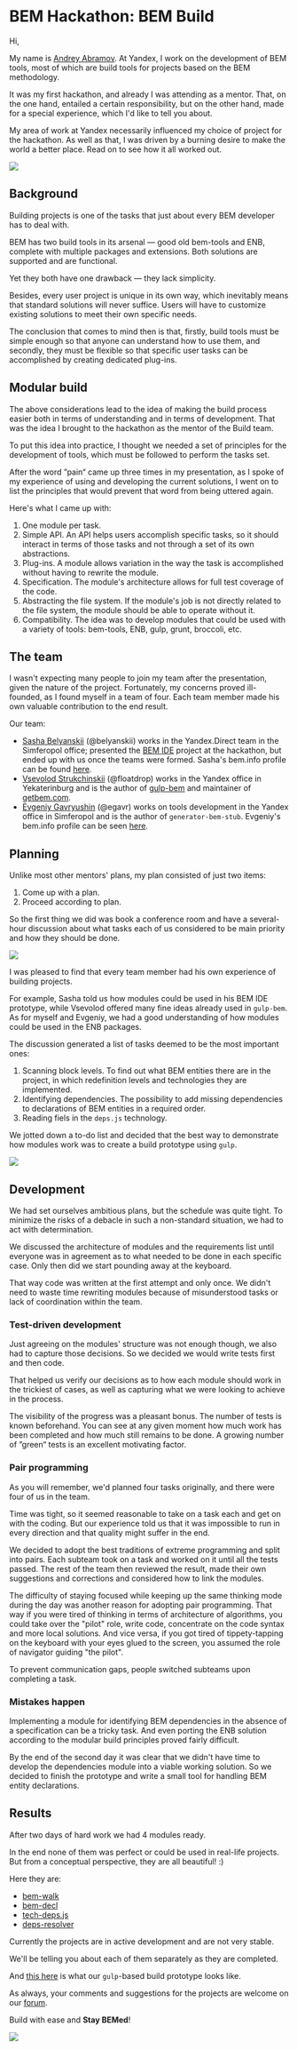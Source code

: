 # BEM Hackathon: BEM Build

Hi,

My name is [Andrey Abramov](https://bem.info/authors/abramov-andrey/). At Yandex, I work on the development of BEM tools, most of which are build tools for projects based on the BEM methodology.

It was my first hackathon, and already I was attending as a mentor. That, on the one hand, entailed a certain responsibility, but on the other hand, made for a special experience, which I'd like to tell you about.

My area of work at Yandex necessarily influenced my choice of project for the hackathon. As well as that, I was driven by a burning desire to make the world a better place. Read on to see how it all worked out.

![](https://img-fotki.yandex.ru/get/16138/44214498.bb/0_9bbc7_29c1a57a_XL.jpg)

## Background

Building projects is one of the tasks that just about every BEM developer has to deal with.

BEM has two build tools in its arsenal — good old bem-tools and ENB, complete with multiple packages and extensions. Both solutions are supported and are functional.

Yet they both have one drawback — they lack simplicity.

Besides, every user project is unique in its own way, which inevitably means that standard solutions will never suffice. Users will have to customize existing solutions to meet their own specific needs.

The conclusion that comes to mind then is that, firstly, build tools must be simple enough so that anyone can understand how to use them, and secondly, they must be flexible so that specific user tasks can be accomplished by creating dedicated plug-ins.

## Modular build

The above considerations lead to the idea of making the build process easier both in terms of understanding and in terms of development. That was the idea I brought to the hackathon as the mentor of the Build team.

To put this idea into practice, I thought we needed a set of principles for the development of tools, which must be followed to perform the tasks set. 

After the word ”pain“ came up three times in my presentation, as I spoke of my experience of using and developing the current solutions, I went on to list the principles that would prevent that word from being uttered again.

Here's what I came up with:

  1. One module per task.
  2. Simple API. 
	An API helps users accomplish specific tasks, so it should interact in terms of those tasks and not through a set of its own abstractions.
  3. Plug-ins.
	A module allows variation in the way the task is accomplished without having to rewrite the module.
  4. Specification.
	The module's architecture allows for full test coverage of the code.
  5. Abstracting the file system.
	If the module's job is not directly related to the file system, the module should be able to operate without it.
  6. Compatibility.
	The idea was to develop modules that could be used with a variety of tools: bem-tools, ENB, gulp, grunt, broccoli, etc.

## The team

I wasn't expecting many people to join my team after the presentation, given
the nature of the project. Fortunately, my concerns proved ill-founded, as I found myself in a team of four. Each team member made his own valuable contribution to the end result.

Our team:

  * [Sasha Belyanskii](https://events.yandex.ru/lib/people/610407/) (@belyanskii) works in the Yandex.Direct team in the Simferopol office; presented the [BEM IDE](https://bem.info/blog/first-bem-ide/) project at the hackathon, but ended up with us once the teams were formed. Sasha's bem.info profile can be found [here](https://bem.info/authors/belyanskii-alexandr/).
  * [Vsevolod Strukchinskii](https://events.yandex.ru/lib/people/9466/) (@floatdrop) works in the Yandex office in Yekaterinburg and is the author of [gulp-bem](http://github.com/floatdrop/gulp-bem) and maintainer of [getbem.com](https://getbem.com).
  * [Evgeniy Gavryushin](https://events.yandex.ru/lib/people/423628/) (@egavr) works on tools development in the Yandex office in Simferopol and is the author of `generator-bem-stub`. Evgeniy's bem.info profile can be seen [here](https://bem.info/authors/gavryushin-evgeny/).

## Planning

Unlike most other mentors' plans, my plan consisted of just two items:

  1. Come up with a plan.
  2. Proceed according to plan.

So the first thing we did was book a conference room and have a several-hour discussion about what tasks each of us considered to be main priority and how they should be done.

![](https://img-fotki.yandex.ru/get/16115/44214498.bc/0_9bbed_a19cf4db_XL.jpg)

I was pleased to find that every team member had his own experience of building projects.

For example, Sasha told us how modules could be used in his BEM IDE prototype, while Vsevolod offered many fine ideas already used in `gulp-bem`. As for myself and Evgeniy, we had a good understanding of how modules could be used in the ENB packages.

The discussion generated a list of tasks deemed to be the most important ones:

  1. Scanning block levels.
	To find out what BEM entities there are in the project, in which redefinition levels and technologies they are implemented.
  2. Identifying dependencies.
	The possibility to add missing dependencies to declarations of BEM entities in a required order.
  3. Reading fiels in the `deps.js` technology.

We jotted down a to-do list and decided that the best way to demonstrate how modules work was to create a build prototype using `gulp`.

![](https://img-fotki.yandex.ru/get/15517/44214498.bc/0_9bbf0_4f398d3a_XL.jpg)

## Development

We had set ourselves ambitious plans, but the schedule was quite tight. To minimize the risks of a debacle in such a non-standard situation, we had to act with determination.

We discussed the architecture of modules and the requirements list until everyone was in agreement as to what needed to be done in each specific case. Only then did we start pounding away at the keyboard.

That way code was written at the first attempt and only once. We didn't need to waste time rewriting modules because of misunderstood tasks or lack of coordination within the team.

### Test-driven development

Just agreeing on the modules' structure was not enough though, we also had to capture those decisions. So we decided we would write tests first and then code.

That helped us verify our decisions as to how each module should work in the trickiest of cases, as well as capturing what we were looking to achieve in the process.

The visibility of the progress was a pleasant bonus. The number of tests is known beforehand. You can see at any given moment how much work has been completed and how much still remains to be done. A growing number of ”green“ tests is an excellent motivating factor.

### Pair programming

As you will remember, we'd planned four tasks originally, and there were four of us in the team.

Time was tight, so it seemed reasonable to take on a task each and get on with the coding. But our experience told us that it was impossible to run in every direction and that quality might suffer in the end.

We decided to adopt the best traditions of extreme programming and split into pairs. Each subteam took on a task and worked on it until all the tests passed. The rest of the team then reviewed the result, made their own suggestions and corrections and considered how to link the modules.

The difficulty of staying focused while keeping up the same thinking mode during the day was another reason for adopting pair programming. That way if you were tired of thinking in terms of architecture of algorithms, you could take over the "pilot" role, write code, concentrate on the code syntax and more local solutions. And vice versa, if you got tired of tippety-tapping on the keyboard with your eyes glued to the screen, you assumed the role of navigator guiding "the pilot".

To prevent communication gaps, people switched subteams upon completing a task.

### Mistakes happen

Implementing a module for identifying BEM dependencies in the absence of a specification can be a tricky task. And even porting the ENB solution according to the modular build principles proved fairly difficult.

By the end of the second day it was clear that we didn't have time to develop the dependencies module into a viable working solution. So we decided to finish the prototype and write a small tool for handling BEM entity declarations.

## Results

After two days of hard work we had 4 modules ready.

In the end none of them was perfect or could be used in real-life projects. But from a conceptual perspective, they are all beautiful! :)

Here they are:

  * [bem-walk](https://github.com/bem/bem-walk)
  * [bem-decl](https://github.com/bem/bem-decl)
  * [tech-deps.js](https://github.com/floatdrop/tech-deps.js)
  * [deps-resolver](https://github.com/belyanskii/deps-resolver)

Currently the projects are in active development and are not very stable.

We'll be telling you about each of them separately as they are completed.

And [this here](https://github.com/belyanskii/gulp-bem-stub) is what our `gulp`-based build prototype looks like.

As always, your comments and suggestions for the projects are welcome on our [forum](httsp://ru.bem.info).

Build with ease and **Stay BEMed**!

![](https://img-fotki.yandex.ru/get/15493/44214498.bd/0_9bc1a_178d2a58_XL.jpg)